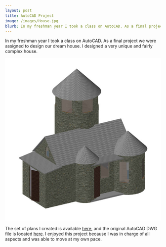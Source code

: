 ```yaml
---
layout: post
title: AutoCAD Project
image: /images/House.jpg
blurb: In my freshman year I took a class on AutoCAD. As a final project we were assigned to design our dream house. I designed a very unique and fairly complex house.
---
```


In my freshman year I took a class on AutoCAD. As a final project we were assigned to design our dream house. I designed a very unique and fairly complex house.

![House](/images/House.jpg)

The set of plans I created is available [here](/files/House.pdf), and the original AutoCAD DWG file is located [here](/files/House.dwg). I enjoyed this project because I was in charge of all aspects and was able to move at my own pace.
